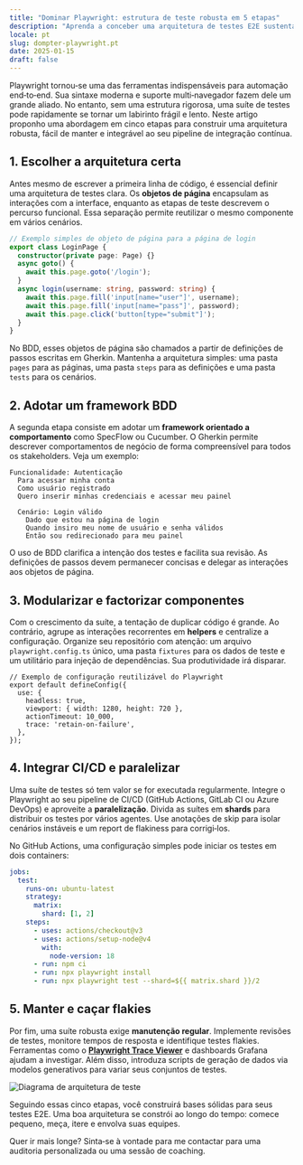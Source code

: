 ```yaml
---
title: "Dominar Playwright: estrutura de teste robusta em 5 etapas"
description: "Aprenda a conceber uma arquitetura de testes E2E sustentável com Playwright e SpecFlow seguindo estas cinco etapas-chave."
locale: pt
slug: dompter-playwright.pt
date: 2025-01-15
draft: false
---
```

Playwright tornou‑se uma das ferramentas indispensáveis para automação end‑to‑end. Sua sintaxe
moderna e suporte multi‑navegador fazem dele um grande aliado. No entanto, sem uma estrutura
rigorosa, uma suíte de testes pode rapidamente se tornar um labirinto frágil e lento. Neste artigo
proponho uma abordagem em cinco etapas para construir uma arquitetura robusta, fácil de manter e
integrável ao seu pipeline de integração contínua.

## 1. Escolher a arquitetura certa

Antes mesmo de escrever a primeira linha de código, é essencial definir uma arquitetura de testes
clara. Os **objetos de página** encapsulam as interações com a interface, enquanto as etapas de
teste descrevem o percurso funcional. Essa separação permite reutilizar o mesmo componente em
vários cenários.

```ts
// Exemplo simples de objeto de página para a página de login
export class LoginPage {
  constructor(private page: Page) {}
  async goto() {
    await this.page.goto('/login');
  }
  async login(username: string, password: string) {
    await this.page.fill('input[name="user"]', username);
    await this.page.fill('input[name="pass"]', password);
    await this.page.click('button[type="submit"]');
  }
}
```

No BDD, esses objetos de página são chamados a partir de definições de passos escritas em Gherkin.
Mantenha a arquitetura simples: uma pasta `pages` para as páginas, uma pasta `steps` para as
definições e uma pasta `tests` para os cenários.

## 2. Adotar um framework BDD

A segunda etapa consiste em adotar um **framework orientado a comportamento** como SpecFlow ou
Cucumber. O Gherkin permite descrever comportamentos de negócio de forma compreensível para todos
os stakeholders. Veja um exemplo:

```gherkin
Funcionalidade: Autenticação
  Para acessar minha conta
  Como usuário registrado
  Quero inserir minhas credenciais e acessar meu painel

  Cenário: Login válido
    Dado que estou na página de login
    Quando insiro meu nome de usuário e senha válidos
    Então sou redirecionado para meu painel
```

O uso de BDD clarifica a intenção dos testes e facilita sua revisão. As definições de passos devem
permanecer concisas e delegar as interações aos objetos de página.

## 3. Modularizar e factorizar componentes

Com o crescimento da suíte, a tentação de duplicar código é grande. Ao contrário, agrupe as
interações recorrentes em **helpers** e centralize a configuração. Organize seu repositório com
atenção: um arquivo `playwright.config.ts` único, uma pasta `fixtures` para os dados de teste e um
utilitário para injeção de dependências. Sua produtividade irá disparar.

```
// Exemplo de configuração reutilizável do Playwright
export default defineConfig({
  use: {
    headless: true,
    viewport: { width: 1280, height: 720 },
    actionTimeout: 10_000,
    trace: 'retain-on-failure',
  },
});
```

## 4. Integrar CI/CD e paralelizar

Uma suíte de testes só tem valor se for executada regularmente. Integre o Playwright ao seu
pipeline de CI/CD (GitHub Actions, GitLab CI ou Azure DevOps) e aproveite a **paralelização**.
Divida as suítes em **shards** para distribuir os testes por vários agentes. Use anotações de skip
para isolar cenários instáveis e um report de flakiness para corrigi‑los.

No GitHub Actions, uma configuração simples pode iniciar os testes em dois containers:

```yaml
jobs:
  test:
    runs-on: ubuntu-latest
    strategy:
      matrix:
        shard: [1, 2]
    steps:
      - uses: actions/checkout@v3
      - uses: actions/setup-node@v4
        with:
          node-version: 18
      - run: npm ci
      - run: npx playwright install
      - run: npx playwright test --shard=${{ matrix.shard }}/2
```

## 5. Manter e caçar flakies

Por fim, uma suíte robusta exige **manutenção regular**. Implemente revisões de testes,
monitore tempos de resposta e identifique testes flakies. Ferramentas como o [**Playwright Trace
Viewer**](https://playwright.dev/docs/trace-viewer) e dashboards Grafana ajudam a investigar.
Além disso, introduza scripts de geração de dados via modelos generativos para variar seus
conjuntos de testes.

![Diagrama de arquitetura de teste](/images/placeholder_light_gray_block.png)

Seguindo essas cinco etapas, você construirá bases sólidas para seus testes E2E. Uma boa arquitetura
se constrói ao longo do tempo: comece pequeno, meça, itere e envolva suas equipes.

Quer ir mais longe? Sinta‑se à vontade para me contactar para uma auditoria personalizada ou uma
sessão de coaching.